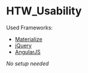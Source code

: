 HTW_Usability
=============

Used Frameworks:
* [Materialize](http://materializecss.com)
* [jQuery](http://jquery.com)
* [AngularJS](https://angularjs.org)


*No setup needed*